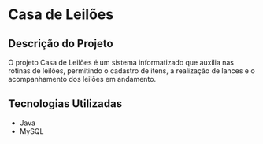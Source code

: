 # Casa de Leilões

## Descrição do Projeto
O projeto Casa de Leilões é um sistema informatizado que auxilia nas rotinas de leilões, permitindo 
o cadastro de itens, a realização de lances e o acompanhamento dos leilões em andamento.

## Tecnologias Utilizadas
- Java
- MySQL
